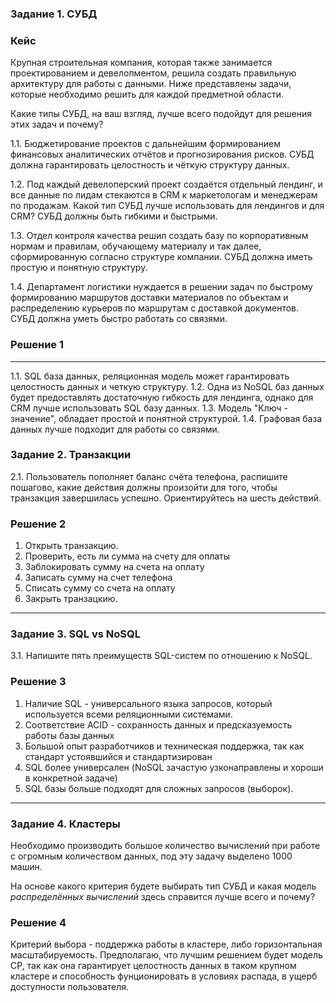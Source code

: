 ### Задание 1. СУБД

### Кейс
Крупная строительная компания, которая также занимается проектированием и девелопментом, решила создать 
правильную архитектуру для работы с данными. Ниже представлены задачи, которые необходимо решить для
каждой предметной области. 

Какие типы СУБД, на ваш взгляд, лучше всего подойдут для решения этих задач и почему? 
 
1.1. Бюджетирование проектов с дальнейшим формированием финансовых аналитических отчётов и прогнозирования рисков.
СУБД должна гарантировать целостность и чёткую структуру данных.


1.2. Под каждый девелоперский проект создаётся отдельный лендинг, и все данные по лидам стекаются в CRM к 
маркетологам и менеджерам по продажам. Какой тип СУБД лучше использовать для лендингов и для CRM? 
СУБД должны быть гибкими и быстрыми.


1.3. Отдел контроля качества решил создать базу по корпоративным нормам и правилам, обучающему материалу 
и так далее, сформированную согласно структуре компании. СУБД должна иметь простую и понятную структуру.


1.4. Департамент логистики нуждается в решении задач по быстрому формированию маршрутов доставки материалов 
по объектам и распределению курьеров по маршрутам с доставкой документов. СУБД должна уметь быстро работать
со связями.

### Решение 1
---
1.1. SQL база данных, реляционная модель может гарантировать целостность данных и четкую структуру.
1.2. Одна из NoSQL баз данных будет предоставлять достаточную гибкость для лендинга, однако для CRM лучше использовать SQL базу данных.
1.3. Модель "Ключ - значение", обладает простой и понятной структурой.
1.4. Графовая база данных лучше подходит для работы со связями. 
### Задание 2. Транзакции

2.1. Пользователь пополняет баланс счёта телефона, распишите пошагово, какие действия должны произойти для того, чтобы 
транзакция завершилась успешно. Ориентируйтесь на шесть действий.

### Решение 2

1. Открыть транзакцию.
2. Проверить, есть ли сумма на счету для оплаты
3. Заблокировать сумму на счета на оплату
4. Записать сумму на счет телефона
5. Списать сумму со счета на оплату
6. Закрыть транзацкию.


---

### Задание 3. SQL vs NoSQL

3.1. Напишите пять преимуществ SQL-систем по отношению к NoSQL. 

### Решение 3

1. Наличие SQL - универсального языка запросов, который используется всеми реляционными системами.
2. Соответствие ACID - сохранность данных и предсказуемость работы базы данных
3. Большой опыт разработчиков и техническая поддержка, так как стандарт устоявшийся и стандартизирован
4. SQL более универсален (NoSQL зачастую узконаправлены и хороши в конкретной задаче)
5. SQL базы больше подходят для сложных запросов (выборок).

---

### Задание 4. Кластеры

Необходимо производить большое количество вычислений при работе с огромным количеством данных, под эту задачу выделено 1000 машин. 

На основе какого критерия будете выбирать тип СУБД и какая модель *распределённых вычислений* 
здесь справится лучше всего и почему?

### Решение 4

Критерий выбора - поддержка работы в кластере, либо горизонтальная масштабируемость. 
Предполагаю, что лучшим решением будет модель CP, так как она гарантирует целостность данных в  таком крупном кластере и способность фунционировать в условиях распада, в ущерб доступности пользователя.
